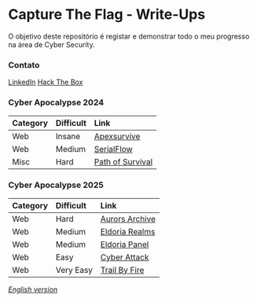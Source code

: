 # Capture The Flag - Write-Ups

O objetivo deste repositório é registar e demonstrar todo o meu progresso na área de Cyber Security.

### Contato
[LinkedIn](https://www.linkedin.com/in/aron-linhares/)
[Hack The Box](https://app.hackthebox.com/users/1039703)

### Cyber Apocalypse 2024

| Category | Difficult | Link                                                                                              |
| :------- | :-------- | :------------------------------------------------------------------------------------------------ |
| Web      | Insane    | [Apexsurvive](hack_the_box/events/cyber_apocalypse/2024/web/apexsurvive/writeup-pt.md)            |
| Web      | Medium    | [SerialFlow](hack_the_box/events/cyber_apocalypse/2024/web/serialflow/writeup-pt.md)              |
| Misc     | Hard      | [Path of Survival](hack_the_box/events/cyber_apocalypse/2024/misc/path_of_survival/writeup-pt.md) |

### Cyber Apocalypse 2025

| Category | Difficult | Link                                                                                              |
| :------- | :-------- | :------------------------------------------------------------------------------------------------ |
| Web      | Hard      | [Aurors Archive](hack_the_box/events/cyber_apocalypse/2025/web/aurors_archive/writeup-pt.md)      |
| Web      | Medium    | [Eldoria Realms](hack_the_box/events/cyber_apocalypse/2025/web/eldoria_realms/writeup-pt.md)      |
| Web      | Medium    | [Eldoria Panel](hack_the_box/events/cyber_apocalypse/2025/web/eldoria_panel/writeup-pt.md)        |
| Web      | Easy      | [Cyber Attack](hack_the_box/events/cyber_apocalypse/2025/web/cyber_attack/writeup-pt.md)          |
| Web      | Very Easy | [Trail By Fire](hack_the_box/events/cyber_apocalypse/2025/web/trail_by_fire/writeup-pt.md)        |

_[English version](README-en.md)_